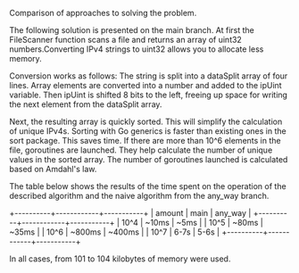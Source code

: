 Comparison of approaches to solving the problem.

The following solution is presented on the main branch.
At first the FileScanner function scans a file and returns
an array of uint32 numbers.Converting IPv4 strings to uint32
allows you to allocate less memory.

Conversion works as follows:
The string is split into a dataSplit array of four lines.
Array elements are converted into a number and added to the
ipUint variable.
Then ipUint is shifted 8 bits to the left, freeing up space
for writing the next element from the dataSplit array.

Next, the resulting array is quickly sorted. This will
simplify the calculation of unique IPv4s. Sorting with Go
generics is faster than existing ones in the sort package.
This saves time. If there are more than 10^6 elements in the
file, goroutines are launched. They help calculate the
number of unique values in the sorted array. The number of
goroutines launched is calculated based on Amdahl's law.

The table below shows the results of the time spent on the
operation of the described algorithm and the naive algorithm
from the any_way branch.

+----------+------------+-----------+
| amount   |	main	| any_way   |
+----------+------------+-----------+
| 10^4     | ~10ms  	|    ~5ms 	|
| 10^5     | ~80ms  	|   ~35ms 	|
| 10^6     | ~800ms 	| ~400ms 	|
|  10^7    |  6-7s      |  5-6s 	|
+----------+------------+-----------+

In all cases, from 101 to 104 kilobytes of memory were used.
